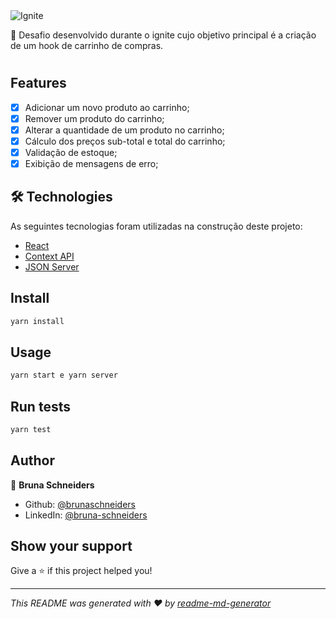 <img alt="Ignite" src="https://www.notion.so/image/https%3A%2F%2Fs3-us-west-2.amazonaws.com%2Fsecure.notion-static.com%2F2fbacb7a-e460-44a3-8fc5-e66f96dae148%2Fcover-reactjs.png?table=block&id=57692167-7879-4019-a83f-544e79167b12&width=2560&userId=ea77c6a2-2649-4d12-bc25-b4ef60ba5ead&cache=v2" />


<p> 🚀 Desafio desenvolvido durante o ignite cujo objetivo principal é a criação de um hook de carrinho de compras. </p>

<h1 align="center"Desafio 3 - Carrinho de compras 👋</h1>

## Features

- [x] Adicionar um novo produto ao carrinho;
- [x] Remover um produto do carrinho;
- [x] Alterar a quantidade de um produto no carrinho;
- [x] Cálculo dos preços sub-total e total do carrinho;
- [x] Validação de estoque;
- [x] Exibição de mensagens de erro;

## 🛠 Technologies

As seguintes tecnologias foram utilizadas na construção deste projeto:
- [React](https://pt-br.reactjs.org/)
- [Context API](https://pt-br.reactjs.org/docs/context.html/)
- [JSON Server](https://www.npmjs.com/package/json-server)

## Install

```sh
yarn install
```

## Usage

```sh
yarn start e yarn server
```

## Run tests

```sh
yarn test
```

## Author

👤 **Bruna Schneiders**

* Github: [@brunaschneiders](https://github.com/brunaschneiders)
* LinkedIn: [@bruna-schneiders](https://linkedin.com/in/bruna-schneiders)

## Show your support

Give a ⭐️ if this project helped you!

***
_This README was generated with ❤️ by [readme-md-generator](https://github.com/kefranabg/readme-md-generator)_
